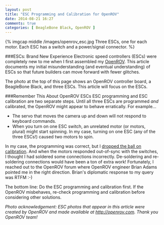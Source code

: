 ```yaml
---
layout: post
title: "ESC Programming and Calibration for OpenROV"
date: 2014-08-21 16:27
comments: true
categories: [ BeagleBone Black, OpenROV ]
---
```

{% imgcap middle /images/openrov_esc.jpg Three ESCs, one for each motor. Each ESC has a switch and a power/signal connector. %}

###ESCs: Brand New Experience
Electronic speed controllers (ESCs) were completely new to me when I first assembled my [OpenROV](/blog/2014/06/16/citizen-science-with-openrov/). This article documents my initial misunderstanding (and eventual understanding) of ESCs so that future builders can move forward with fewer glitches.
<!--more-->
The photo at the top of this page shows an OpenROV controller board, a
BeagleBone Black, and three ESCs. This article will focus on the ESCs.

###Remember This About OpenROV ESCs
ESC programming and ESC calibration are two separate steps. Until all three ESCs are programmed _and_ calibrated, the OpenROV might appear to behave erratically. For example...

* The servo that moves the camera up and down will not respond to keyboard commands. 
* When you turn on one ESC switch, an unrelated motor (or motors, plural) might start spinning. In my case, turning on one ESC (any of the three ESCs!) caused two motors to spin.

In my case, the programming was correct, but I [dropped the ball on calibration](/blog/2014/08/19/openrov-assembly-challenges/). And when the motors responded out-of-sync with the switches, I thought I had soldered some connections incorrectly. De-soldering and re-soldering connections would have been a ton of extra work! Fortunately, I reached out to the OpenROV forum where OpenROV engineer Brian Adams pointed me in the right direction. Brian's diplomatic response to my query was RTFM :-)

The bottom line: Do the ESC programming and calibration first. If the OpenROV misbehaves, re-check programming and calibration before considering other solutions.


_Photo acknowledgement: ESC photos that appear in this article were created by OpenROV and made available at http://openrov.com. Thank you OpenROV team!_

